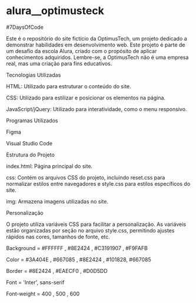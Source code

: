 # alura__optimusteck

#7DaysOfCode

Este é o repositório do site fictício da OptimusTech, um projeto dedicado a demonstrar habilidades em desenvolvimento web. Este projeto é parte de um desafio da escola Alura, criado com o propósito de aplicar conhecimentos adquiridos. Lembre-se, a OptimusTech não é uma empresa real, mas uma criação para fins educativos.

Tecnologias Utilizadas

HTML: Utilizado para estruturar o conteúdo do site.

CSS: Utilizado para estilizar e posicionar os elementos na página.

JavaScript/jQuery: Utilizado para interatividade, como o menu responsivo.

Programas Utilizados

Figma

Visual Studio Code

Estrutura do Projeto

index.html: Página principal do site.

css: Contém os arquivos CSS do projeto, incluindo reset.css para normalizar estilos entre navegadores e style.css para estilos específicos do site.

img: Armazena imagens utilizadas no site.

Personalização

O projeto utiliza variáveis CSS para facilitar a personalização. As variáveis estão organizadas por seção no arquivo style.css, permitindo ajustes rápidos nas cores, tamanhos de fonte, etc.

Background = #FFFFFF , #8E2424 , #C3191907 , #F9FAFB

Color = #3A404E , #667085 , #8E2424 , #101828, #667085

Border = #8E2424 , #EAECF0 , #D0D5DD

Font = 'Inter', sans-serif

Font-weight = 400 , 500 , 600
